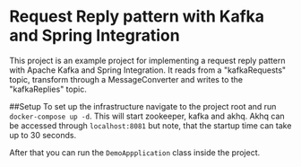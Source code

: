 # Request Reply pattern with Kafka and Spring Integration

This project is an example project for implementing a request reply pattern with Apache Kafka and Spring Integration.
It reads from a "kafkaRequests" topic, transform through a MessageConverter and writes to the "kafkaReplies" topic. 

##Setup
To set up the infrastructure navigate to the project root and run `docker-compose up -d`. This will start zookeeper, kafka
and akhq. Akhq can be accessed through `localhost:8081` but note, that the startup time can take up to 30 seconds. 

After that you can run the `DemoAppplication` class inside the project. 
